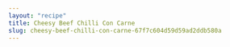 ```yaml
---
layout: "recipe"
title: Cheesy Beef Chilli Con Carne
slug: cheesy-beef-chilli-con-carne-67f7c604d59d59ad2ddb580a
---
```

